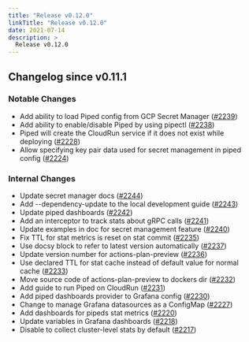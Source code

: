 ```yaml
---
title: "Release v0.12.0"
linkTitle: "Release v0.12.0"
date: 2021-07-14
description: >
  Release v0.12.0
---
```


## Changelog since v0.11.1

### Notable Changes
* Add ability to load Piped config from GCP Secret Manager ([#2239](https://github.com/pipe-cd/pipecd/pull/2239))
* Add ability to enable/disable Piped by using pipectl ([#2238](https://github.com/pipe-cd/pipecd/pull/2238))
* Piped will create the CloudRun service if it does not exist while deploying ([#2228](https://github.com/pipe-cd/pipecd/pull/2228))
* Allow specifying key pair data used for secret management in piped config ([#2224](https://github.com/pipe-cd/pipecd/pull/2224))

### Internal Changes
* Update secret manager docs ([#2244](https://github.com/pipe-cd/pipecd/pull/2244))
* Add --dependency-update to the local development guide ([#2243](https://github.com/pipe-cd/pipecd/pull/2243))
* Update piped dashboards ([#2242](https://github.com/pipe-cd/pipecd/pull/2242))
* Add an interceptor to track stats about gRPC calls ([#2241](https://github.com/pipe-cd/pipecd/pull/2241))
* Update examples in doc for secret management feature ([#2240](https://github.com/pipe-cd/pipecd/pull/2240))
* Fix TTL for stat metrics is reset on stat commit ([#2235](https://github.com/pipe-cd/pipecd/pull/2235))
* Use docsy block to refer to latest version automatically ([#2237](https://github.com/pipe-cd/pipecd/pull/2237))
* Update version number for actions-plan-preview ([#2236](https://github.com/pipe-cd/pipecd/pull/2236))
* Use declared TTL for stat cache instead of default value for normal cache ([#2233](https://github.com/pipe-cd/pipecd/pull/2233))
* Move source code of actions-plan-preview to dockers dir ([#2232](https://github.com/pipe-cd/pipecd/pull/2232))
* Add guide to run Piped on CloudRun ([#2231](https://github.com/pipe-cd/pipecd/pull/2231))
* Add piped dashboards provider to Grafana config ([#2230](https://github.com/pipe-cd/pipecd/pull/2230))
* Change to manage Grafana datasources as a ConfigMap ([#2227](https://github.com/pipe-cd/pipecd/pull/2227))
* Add dashboards for pipeds stat metrics ([#2220](https://github.com/pipe-cd/pipecd/pull/2220))
* Update variables in Grafana dashboards ([#2218](https://github.com/pipe-cd/pipecd/pull/2218))
* Disable to collect cluster-level stats by default ([#2217](https://github.com/pipe-cd/pipecd/pull/2217))
